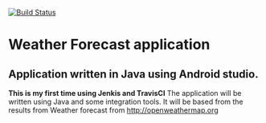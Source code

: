 [![Build Status](https://travis-ci.com/gelmisb/wetaherForecast.svg?branch=master)](https://travis-ci.com/gelmisb/wetaherForecast)


# Weather Forecast application

## Application written in Java using Android studio.

**This is my first time using Jenkis and TravisCI** 
The application will be written using Java and some integration tools. It will be based from the results from Weather forecast from http://openweathermap.org 

